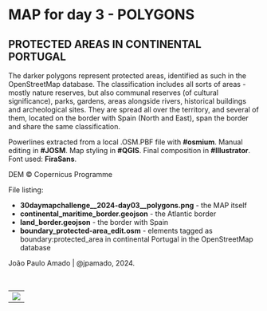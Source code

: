 <h1>MAP for day 3 - POLYGONS</h1>
<h2>PROTECTED AREAS IN CONTINENTAL PORTUGAL</h2>
<p>The darker polygons represent protected areas, identified as such in the OpenStreetMap database. The classification includes all sorts of areas - mostly nature reserves, but also communal reserves (of cultural significance), parks, gardens, areas alongside rivers, historical buildings and archeological sites. They are spread all over the territory, and several of them, located on the border with Spain (North and East), span the border and share the same classification.</p>
<p>Powerlines extracted from a local .OSM.PBF file with <b>#osmium</b>. Manual editing in <b>#JOSM</b>. Map styling in <b>#QGIS</b>. Final composition in <b>#Illustrator</b>. Font used: <b>FiraSans</b>.</p>
DEM © Copernicus Programme</p>
<p>File listing:</p>
<ul>
  <li><b>30daymapchallenge__2024-day03__polygons.png</b> - the MAP itself</li>
  <li><b>continental_maritime_border.geojson</b> - the Atlantic border</li>
  <li><b>land_border.geojson</b> - the border with Spain</li>
  <li><b>boundary_protected-area_edit.osm</b> - elements tagged as boundary:protected_area in continental Portugal in the OpenStreetMap database</li>
</ul>
<p>João Paulo Amado | @jpamado, 2024.</p>
<p>&nbsp;</p>
<table>
<tr>
<td style="border:thin #000">
<img src="30daymapchallenge__2024-day03__polygons.png" width=auto>
</td>
</tr>
</table>
